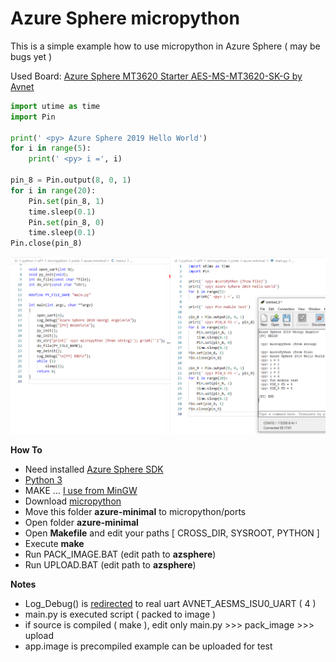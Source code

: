 # Azure Sphere micropython

This is a simple example how to use micropython in Azure Sphere ( may be bugs yet )

Used Board: [Azure Sphere MT3620 Starter AES-MS-MT3620-SK-G by Avnet](https://www.avnet.com/shop/us/products/avnet-engineering-services/aes-ms-mt3620-sk-g-3074457345636825680/)

```python
import utime as time
import Pin 

print(' <py> Azure Sphere 2019 Hello World')
for i in range(5):
    print(' <py> i =', i)

pin_8 = Pin.output(8, 0, 1)
for i in range(20):
    Pin.set(pin_8, 1)
    time.sleep(0.1)
    Pin.set(pin_8, 0)
    time.sleep(0.1)    
Pin.close(pin_8)
```

![image](https://raw.githubusercontent.com/Wiz-IO/azure-sphere-micropython/master/azure-sphere-micropython.jpg) 

**How To**
* Need installed [Azure Sphere SDK](https://docs.microsoft.com/en-us/azure-sphere/install/install)
* [Python 3](https://www.python.org/)
* MAKE ... [I use from MinGW](http://www.mingw.org/)
* Download [micropython](https://github.com/micropython/micropython)
* Move this folder **azure-minimal** to micropython/ports
* Open folder **azure-minimal**
* Open **Makefile** and edit your paths [ CROSS_DIR, SYSROOT, PYTHON ]
* Execute **make**
* Run PACK_IMAGE.BAT (edit path to **azsphere**)
* Run UPLOAD.BAT (edit path to **azsphere**)


**Notes**
* Log_Debug() is [redirected](https://github.com/Wiz-IO/azure-sphere-micropython/blob/master/azure-minimal/az_uart.c#L23) to real uart AVNET_AESMS_ISU0_UART ( 4 )
* main.py is executed script ( packed to image )
* if source is compiled ( make ), edit only main.py >>> pack_image >>> upload
* app.image is precompiled example can be uploaded for test

